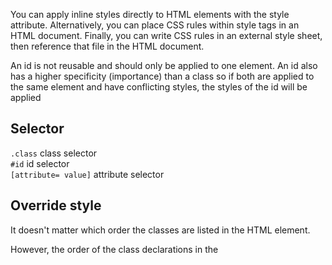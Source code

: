 You can apply inline styles directly to HTML elements with the style attribute. Alternatively, you can place CSS rules within style tags in an HTML document. Finally, you can write CSS rules in an external style sheet, then reference that file in the HTML document.  

An id is not reusable and should only be applied to one element. An id also has a higher specificity (importance) than a class so if both are applied to the same element and have conflicting styles, the styles of the id will be applied

## Selector ##

``` .class ``` class selector  
``` #id ``` id selector    
``` [attribute= value] ``` attribute selector

## Override style ##
It doesn't matter which order the classes are listed in the HTML element.   

However, the order of the class declarations in the <style> section are what is important. The second declaration will always take precedence over the first.
 
order << id atttribute << inline style << ```!important```   
 
